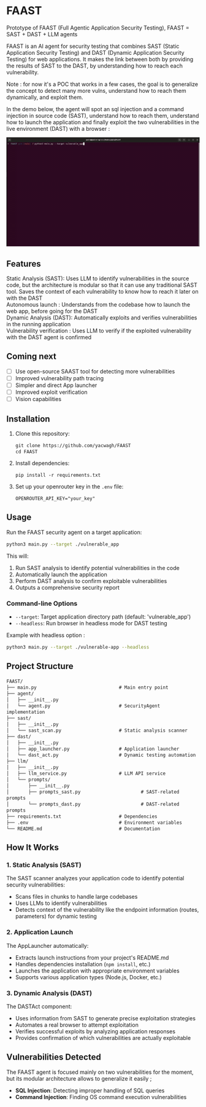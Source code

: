 # FAAST
Prototype of FAAST (Full Agentic Application Security Testing), FAAST = SAST + DAST + LLM agents

FAAST is an AI agent for security testing that combines SAST (Static Application Security Testing) and DAST (Dynamic Application Security Testing) for web applications. It makes the link between both by providing the results of SAST to the DAST, by understanding how to reach each vulnerability.

Note : for now it's a POC that works in a few cases, the goal is to generalize the concept to detect many more vulns, understand how to reach them dynamically, and exploit them.

In the demo below, the agent will spot an sql injection and a command injection in source code (SAST), understand how to reach them, understand how to launch the application and finally exploit the two vulnerabilities in the live environment (DAST) with a browser :  

![Demo](./demo.gif)  

## Features

Static Analysis (SAST): Uses LLM to identify vulnerabilities in the source code, but the architecture is modular so that it can use any traditional SAST tool. Saves the context of each vulnerability to know how to reach it later on with the DAST  
Autonomous launch : Understands from the codebase how to launch the web app, before going for the DAST  
Dynamic Analysis (DAST): Automatically exploits and verifies vulnerabilities in the running application  
Vulnerability verification : Uses LLM to verify if the exploited vulnerability with the DAST agent is confirmed  

## Coming next

- [ ] Use open-source SAAST tool for detecting more vulnerabilities
- [ ] Improved vulnerability path tracing
- [ ] Simpler and direct App launcher
- [ ] Improved exploit verification
- [ ] Vision capabilities

## Installation

1. Clone this repository:
   ```
   git clone https://github.com/yacwagh/FAAST
   cd FAAST
   ```

2. Install dependencies:
   ```
   pip install -r requirements.txt
   ```

4. Set up your openrouter key in the `.env` file:
   ```
   OPENROUTER_API_KEY="your_key"
   ```

## Usage

Run the FAAST security agent on a target application:

```bash
python3 main.py --target ./vulnerable_app
```

This will:
1. Run SAST analysis to identify potential vulnerabilities in the code
2. Automatically launch the application
3. Perform DAST analysis to confirm exploitable vulnerabilities
4. Outputs a comprehensive security report 

### Command-line Options

- `--target`: Target application directory path (default: 'vulnerable_app')
- `--headless`: Run browser in headless mode for DAST testing

Example with headless option :

```bash
python3 main.py --target ./vulnerable-app --headless
```

## Project Structure

```
FAAST/
├── main.py                              # Main entry point
├── agent/
│   ├── __init__.py
│   └── agent.py                         # SecurityAgent implementation
├── sast/
│   ├── __init__.py
│   └── sast_scan.py                     # Static analysis scanner
├── dast/
│   ├── __init__.py
│   ├── app_launcher.py                  # Application launcher
│   └── dast_act.py                      # Dynamic testing automation
├── llm/
│   ├── __init__.py
│   ├── llm_service.py                   # LLM API service
│   └── prompts/
│       ├── __init__.py
│       ├── prompts_sast.py                      # SAST-related prompts
│       └── prompts_dast.py                      # DAST-related prompts
├── requirements.txt                     # Dependencies
├── .env                                 # Environment variables
└── README.md                            # Documentation
```

## How It Works

### 1. Static Analysis (SAST)

The SAST scanner analyzes your application code to identify potential security vulnerabilities:

- Scans files in chunks to handle large codebases
- Uses LLMs to identify vulnerabilities
- Detects context of the vulnerability like the endpoint information (routes, parameters) for dynamic testing

### 2. Application Launch

The AppLauncher automatically:

- Extracts launch instructions from your project's README.md
- Handles dependencies installation (`npm install`, etc.)
- Launches the application with appropriate environment variables
- Supports various application types (Node.js, Docker, etc.)

### 3. Dynamic Analysis (DAST)

The DASTAct component:

- Uses information from SAST to generate precise exploitation strategies
- Automates a real browser to attempt exploitation
- Verifies successful exploits by analyzing application responses
- Provides confirmation of which vulnerabilities are actually exploitable

## Vulnerabilities Detected

The FAAST agent is focused mainly on two vulnerabilities for the moment, but its modular architecture allows to generalize it easily ;

- **SQL Injection**: Detecting improper handling of SQL queries
- **Command Injection**: Finding OS command execution vulnerabilities
